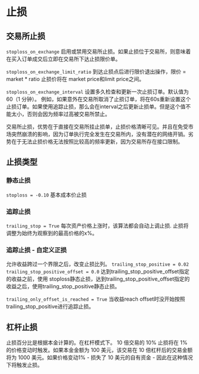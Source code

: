 # 止损

## 交易所止损
`stoploss_on_exchange`
启用或禁用交易所止损。如果止损位于交易所，则意味着在买入订单成交后立即在交易所下达止损限价单。

`stoploss_on_exchange_limit_ratio`
到达止损点后进行限价退出操作，限价 = market * ratio
止损价将在 market price和limit price之间。

`stoploss_on_exchange_interval`
设置多久检查和更新一次止损订单。默认值为 60（1 分钟）。
例如，如果意外在交易所取消了止损订单，将在60s重新设置这个止损订单。如果使用追踪止损，那么会在interval之后更新止损单。但是这个值不能太小，否则会因为频率过高被交易所禁止。<br>


交易所止损，优势在于直接在交易所挂止损单，止损价格清晰可见。并且在免受市场突然崩溃的影响，因为订单执行完全发生在交易所内，没有潜在的网络开销。劣势在于无法止损价格无法按照比较高的频率更新，因为交易所存在接口限制。


## 止损类型

### 静态止损
`stoploss = -0.10`
基本成本价止损

### 追踪止损 
`trailing_stop = True`
每次资产价格上涨时，该算法都会自动上调止损.
止损将调整为始终为观察到的最高价格的x%。

### 追踪止损 - 自定义正损
允许收益跨过一个界限之后，改变止损比列。
`trailing_stop_positive = 0.02`
`trailing_stop_positive_offset = 0.0`
达到trailing_stop_positive_offset指定的收益之前，使用
stoploss静态止损，达到trailing_stop_positive_offset指定的收益之后，使用trailing_stop_positive静态止损。

`trailing_only_offset_is_reached = True`
当收益reach offset时没开始按照trailing_stop_positive进行追踪止损。


## 杠杆止损
止损百分比是根据本金计算的。在杠杆模式下。
10 倍交易的 10% 止损将在 1% 的价格变动时触发。如果本金金额为 100 美元，该交易在 10 倍杠杆后的交易金额将为 1000 美元。如果价格变动1% - 损失了 10 美元的自有资金 - 因此在这种情况下将触发止损。